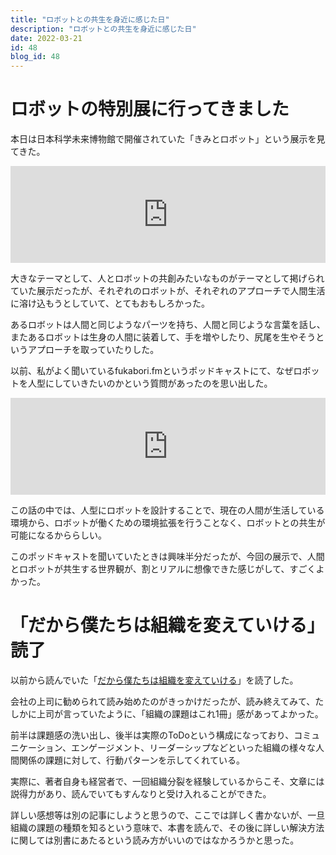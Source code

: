```yaml
---
title: "ロボットとの共生を身近に感じた日"
description: "ロボットとの共生を身近に感じた日"
date: 2022-03-21
id: 48
blog_id: 48
---
```


# ロボットの特別展に行ってきました

本日は日本科学未来博物館で開催されていた「きみとロボット」という展示を見てきた。

<iframe 
  class="hatenablogcard" 
  style="width:100%;height:155px;max-width:680px;"
  src="https://hatenablog-parts.com/embed?url=https://kimirobo.exhibit.jp/" 
  width="300" height="150" frameborder="0" scrolling="no">
</iframe>

大きなテーマとして、人とロボットの共創みたいなものがテーマとして掲げられていた展示だったが、それぞれのロボットが、それぞれのアプローチで人間生活に溶け込もうとしていて、とてもおもしろかった。

あるロボットは人間と同じようなパーツを持ち、人間と同じような言葉を話し、またあるロボットは生身の人間に装着して、手を増やしたり、尻尾を生やそうというアプローチを取っていたりした。

以前、私がよく聞いているfukabori.fmというポッドキャストにて、なぜロボットを人型にしていきたいのかという質問があったのを思い出した。

<iframe 
  class="hatenablogcard" 
  style="width:100%;height:155px;max-width:680px;"
  src="https://hatenablog-parts.com/embed?url=https://fukabori.fm/episode/63" 
  width="300" height="150" frameborder="0" scrolling="no">
</iframe>

この話の中では、人型にロボットを設計することで、現在の人間が生活している環境から、ロボットが働くための環境拡張を行うことなく、ロボットとの共生が可能になるかららしい。

このポッドキャストを聞いていたときは興味半分だったが、今回の展示で、人間とロボットが共生する世界観が、割とリアルに想像できた感じがして、すごくよかった。

# 「だから僕たちは組織を変えていける」読了

以前から読んでいた「[だから僕たちは組織を変えていける](https://www.amazon.co.jp/dp/4295406252/)」を読了した。

会社の上司に勧められて読み始めたのがきっかけだったが、読み終えてみて、たしかに上司が言っていたように、「組織の課題はこれ1冊」感があってよかった。

前半は課題感の洗い出し、後半は実際のToDoという構成になっており、コミュニケーション、エンゲージメント、リーダーシップなどといった組織の様々な人間関係の課題に対して、行動パターンを示してくれている。

実際に、著者自身も経営者で、一回組織分裂を経験しているからこそ、文章には説得力があり、読んでいてもすんなりと受け入れることができた。

詳しい感想等は別の記事にしようと思うので、ここでは詳しく書かないが、一旦組織の課題の種類を知るという意味で、本書を読んで、その後に詳しい解決方法に関しては別書にあたるという読み方がいいのではなかろうかと思った。